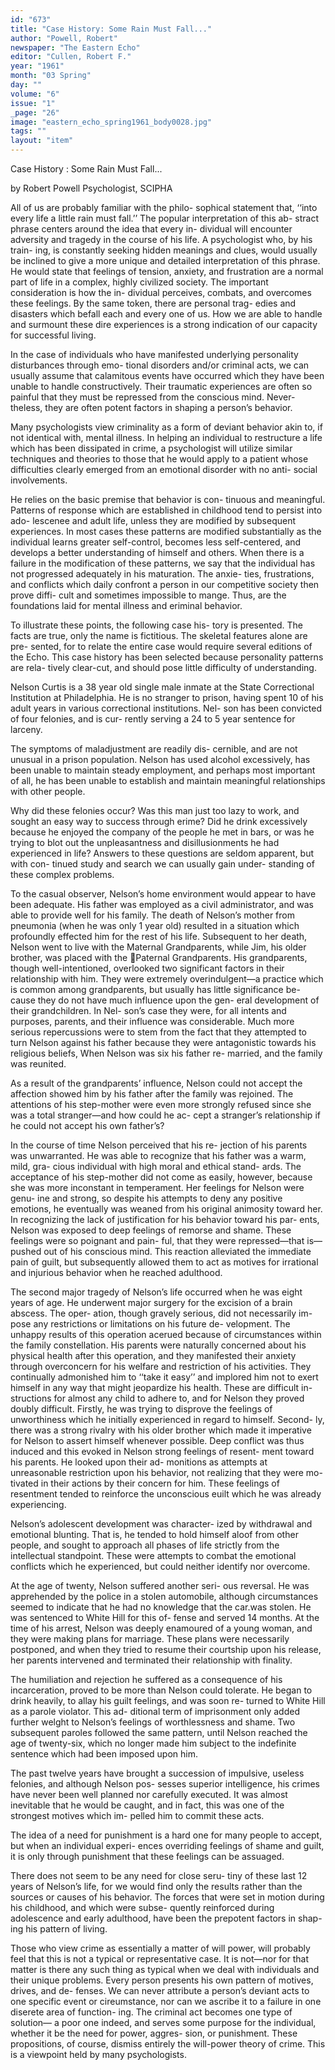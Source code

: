 ```yaml
---
id: "673"
title: "Case History: Some Rain Must Fall..."
author: "Powell, Robert"
newspaper: "The Eastern Echo"
editor: "Cullen, Robert F."
year: "1961"
month: "03 Spring"
day: ""
volume: "6"
issue: "1"
_page: "26"
image: "eastern_echo_spring1961_body0028.jpg"
tags: ""
layout: "item"
---
```

Case History : 
Some 
Rain 
Must
Fall...

by 
Robert Powell
Psychologist, SCIPHA

All of us are probably familiar with the philo-
sophical statement that, ‘‘into every life a little rain
must fall.’’ The popular interpretation of this ab-
stract phrase centers around the idea that every in-
dividual will encounter adversity and tragedy in the
course of his life. A psychologist who, by his train-
ing, is constantly seeking hidden meanings and clues,
would usually be inclined to give a more unique and
detailed interpretation of this phrase. He would state
that feelings of tension, anxiety, and frustration are
a normal part of life in a complex, highly civilized
society. The important consideration is how the in-
dividual perceives, combats, and overcomes these
feelings. By the same token, there are personal trag-
edies and disasters which befall each and every one
of us. How we are able to handle and surmount these
dire experiences is a strong indication of our capacity
for successful living.

In the case of individuals who have manifested
underlying personality disturbances through emo-
tional disorders and/or criminal acts, we can usually
assume that calamitous events have occurred which
they have been unable to handle constructively. Their
traumatic experiences are often so painful that they
must be repressed from the conscious mind. Never-
theless, they are often potent factors in shaping a
person’s behavior.

Many psychologists view criminality as a form of
deviant behavior akin to, if not identical with, mental
illness. In helping an individual to restructure a life
which has been dissipated in crime, a psychologist will
utilize similar techniques and theories to those that
he would apply to a patient whose difficulties clearly
emerged from an emotional disorder with no anti-
social involvements.

He relies on the basic premise that behavior is con-
tinuous and meaningful. Patterns of response which
are established in childhood tend to persist into ado-
lescenee and adult life, unless they are modified by
subsequent experiences. In most cases these patterns
are modified substantially as the individual learns
greater self-control, becomes less self-centered, and
develops a better understanding of himself and
others. When there is a failure in the modification of
these patterns, we say that the individual has not
progressed adequately in his maturation. The anxie-
ties, frustrations, and conflicts which daily confront
a person in our competitive society then prove diffi-
cult and sometimes impossible to mange. Thus, are
the foundations laid for mental illness and eriminal
behavior.

To illustrate these points, the following case his-
tory is presented. The facts are true, only the name
is fictitious. The skeletal features alone are pre-
sented, for to relate the entire case would require
several editions of the Echo. This case history has
been selected because personality patterns are rela-
tively clear-cut, and should pose little difficulty of
understanding.

Nelson Curtis is a 38 year old single male inmate
at the State Correctional Institution at Philadelphia.
He is no stranger to prison, having spent 10 of his
adult years in various correctional institutions. Nel-
son has been convicted of four felonies, and is cur-
rently serving a 24 to 5 year sentence for larceny.

The symptoms of maladjustment are readily dis-
cernible, and are not unusual in a prison population.
Nelson has used alcohol excessively, has been unable
to maintain steady employment, and perhaps most
important of all, he has been unable to establish and
maintain meaningful relationships with other people.

Why did these felonies occur? Was this man just
too lazy to work, and sought an easy way to success
through erime? Did he drink excessively because he
enjoyed the company of the people he met in bars,
or was he trying to blot out the unpleasantness and
disillusionments he had experienced in life? Answers
to these questions are seldom apparent, but with con-
tinued study and search we can usually gain under-
standing of these complex problems.

To the casual observer, Nelson’s home environment
would appear to have been adequate. His father was
employed as a civil administrator, and was able to
provide well for his family. The death of Nelson’s
mother from pneumonia (when he was only 1 year
old) resulted in a situation which profoundly effected
him for the rest of his life. Subsequent to her death,
Nelson went to live with the Maternal Grandparents,
while Jim, his older brother, was placed with the
Paternal Grandparents. His grandparents, though
well-intentioned, overlooked two significant factors
in their relationship with him. They were extremely
overindulgent—a practice which is common among
grandparents, but usually has little significance be-
cause they do not have much influence upon the gen-
eral development of their grandchildren. In Nel-
son’s case they were, for all intents and purposes,
parents, and their influence was considerable. Much
more serious repercussions were to stem from the
fact that they attempted to turn Nelson against his
father because they were antagonistic towards his
religious beliefs, When Nelson was six his father re-
married, and the family was reunited.

As a result of the grandparents’ influence, Nelson
could not accept the affection showed him by his
father after the family was rejoined. The attentions
of his step-mother were even more strongly refused
since she was a total stranger—and how could he ac-
cept a stranger’s relationship if he could not accept
his own father’s?

In the course of time Nelson perceived that his re-
jection of his parents was unwarranted. He was able
to recognize that his father was a warm, mild, gra-
cious individual with high moral and ethical stand-
ards. The acceptance of his step-mother did not come
as easily, however, because she was more inconstant
in temperament. Her feelings for Nelson were genu-
ine and strong, so despite his attempts to deny any
positive emotions, he eventually was weaned from his
original animosity toward her. In recognizing the
lack of justification for his behavior toward his par-
ents, Nelson was exposed to deep feelings of remorse
and shame. These feelings were so poignant and pain-
ful, that they were repressed—that is—pushed out
of his conscious mind. This reaction alleviated the
immediate pain of guilt, but subsequently allowed
them to act as motives for irrational and injurious
behavior when he reached adulthood.

The second major tragedy of Nelson’s life occurred
when he was eight years of age. He underwent major
surgery for the excision of a brain abscess. The oper-
ation, though gravely serious, did not necessarily im-
pose any restrictions or limitations on his future de-
velopment. The unhappy results of this operation
acerued because of circumstances within the family
constellation. His parents were naturally concerned
about his physical health after this operation, and
they manifested their anxiety through overconcern
for his welfare and restriction of his activities. They
continually admonished him to ‘‘take it easy’’ and
implored him not to exert himself in any way that
might jeopardize his health. These are difficult in-
structions for almost any child to adhere to, and for
Nelson they proved doubly difficult. Firstly, he was
trying to disprove the feelings of unworthiness which
he initially experienced in regard to himself. Second-
ly, there was a strong rivalry with his older brother
which made it imperative for Nelson to assert himself
whenever possible. Deep conflict was thus induced
and this evoked in Nelson strong feelings of resent-
ment toward his parents. He looked upon their ad-
monitions as attempts at unreasonable restriction
upon his behavior, not realizing that they were mo-
tivated in their actions by their concern for him.
These feelings of resentment tended to reinforce the
unconscious euilt which he was already experiencing.

Nelson’s adolescent development was character-
ized by withdrawal and emotional blunting. That is,
he tended to hold himself aloof from other people,
and sought to approach all phases of life strictly from
the intellectual standpoint. These were attempts to
combat the emotional conflicts which he experienced,
but could neither identify nor overcome.

At the age of twenty, Nelson suffered another seri-
ous reversal. He was apprehended by the police in
a stolen automobile, although circumstances seemed
to indicate that he had no knowledge that the car.was
stolen. He was sentenced to White Hill for this of-
fense and served 14 months. At the time of his arrest,
Nelson was deeply enamoured of a young woman,
and they were making plans for marriage. These
plans were necessarily postponed, and when they
tried to resume their courtship upon his release, her
parents intervened and terminated their relationship
with finality.

The humiliation and rejection he suffered as a
consequence of his incarceration, proved to be more
than Nelson could tolerate. He began to drink
heavily, to allay his guilt feelings, and was soon re-
turned to White Hill as a parole violator. This ad-
ditional term of imprisonment only added further
welght to Nelson’s feelings of worthlessness and
shame. Two subsequent paroles followed the same
pattern, until Nelson reached the age of twenty-six,
which no longer made him subject to the indefinite
sentence which had been imposed upon him.

The past twelve years have brought a succession of
impulsive, useless felonies, and although Nelson pos-
sesses superior intelligence, his crimes have never
been well planned nor carefully executed. It was
almost inevitable that he would be caught, and in
fact, this was one of the strongest motives which im-
pelled him to commit these acts.

The idea of a need for punishment is a hard one for
many people to accept, but when an individual experi-
ences overriding feelings of shame and guilt, it is
only through punishment that these feelings can be
assuaged.

There does not seem to be any need for close seru-
tiny of these last 12 years of Nelson’s life, for we
would find only the results rather than the sources or
causes of his behavior. The forces that were set in
motion during his childhood, and which were subse-
quently reinforced during adolescence and early
adulthood, have been the prepotent factors in shap-
ing his pattern of living.

Those who view crime as essentially a matter of
will power, will probably feel that this is not a typical
or representative case. It is not—nor for that matter
is there any such thing as typical when we deal with
individuals and their unique problems. Every person
presents his own pattern of motives, drives, and de-
fenses. We can never attribute a person’s deviant
acts to one specific event or cireumstance, nor can we
ascribe it to a failure in one diserete area of function-
ing. The criminal act becomes one type of solution—
a poor one indeed, and serves some purpose for the
individual, whether it be the need for power, aggres-
sion, or punishment. These propositions, of course,
dismiss entirely the will-power theory of crime. This
is a viewpoint held by many psychologists. 
